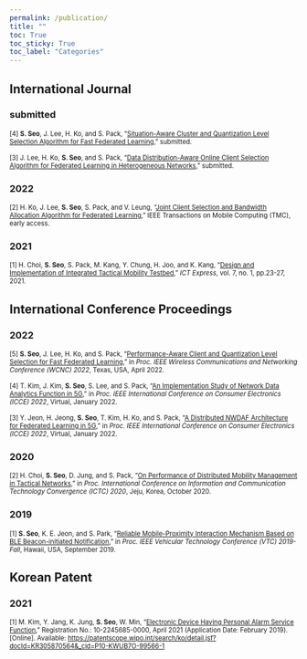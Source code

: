 ```yaml
---
permalink: /publication/
title: ""
toc: True
toc_sticky: True 
toc_label: "Categories"
---
```

  
## International Journal

### submitted

<span style="font-size:80%"> &#91;4&#93; **S. Seo**, J. Lee, H. Ko, and S. Pack, “[Situation-Aware Cluster and Quantization Level Selection Algorithm for Fast Federated Learning],” submitted. 
</span>

[Situation-Aware Cluster and Quantization Level Selection Algorithm for Fast Federated Learning]: /404/

<span style="font-size:80%"> &#91;3&#93; J. Lee, H. Ko, **S. Seo**, and S. Pack, “[Data Distribution-Aware Online Client Selection Algorithm for Federated Learning in Heterogeneous Networks],” submitted.
</span>

[Data Distribution-Aware Online Client Selection Algorithm for Federated Learning in Heterogeneous Networks]: /404/

### 2022

<span style="font-size:80%"> &#91;2&#93; H. Ko, J. Lee, **S. Seo**, S. Pack, and V. Leung, “[Joint Client Selection and Bandwidth Allocation Algorithm for Federated Learning],” IEEE Transactions on Mobile Computing (TMC), early access.
</span>

[Joint Client Selection and Bandwidth Allocation Algorithm for Federated Learning]: https://ieeexplore.ieee.org/document/9656631

### 2021
<span style="font-size:80%"> &#91;1&#93; H. Choi, **S. Seo**, S. Pack, M. Kang, Y. Chung, H. Joo, and K. Kang, “[Design and Implementation of Integrated Tactical Mobility Testbed],” *ICT Express*, vol. 7, no. 1, pp.23-27, 2021.
</span>

[Design and Implementation of Integrated Tactical Mobility Testbed]: https://www.sciencedirect.com/science/article/pii/S2405959521000114

## International Conference Proceedings

### 2022

<span style="font-size:80%"> &#91;5&#93; **S. Seo**, J. Lee, H. Ko, and S. Pack, “[Performance-Aware Client and Quantization Level Selection for Fast Federated Learning],” in *Proc. IEEE Wireless Communications and Networking Conference (WCNC) 2022*, Texas, USA, April 2022.

[Performance-Aware Client and Quantization Level Selection for Fast Federated Learning]: /404/

<span style="font-size:80%"> &#91;4&#93; T. Kim, J. Kim, **S. Seo**, S. Lee, and S. Pack, “[An Implementation Study of Network Data Analytics Function in 5G],” in *Proc. IEEE International Conference on Consumer Electronics (ICCE) 2022*, Virtual, January 2022.
</span>

[An Implementation Study of Network Data Analytics Function in 5G]: https://ieeexplore.ieee.org/document/9730290

<span style="font-size:80%"> &#91;3&#93; Y. Jeon, H. Jeong, **S. Seo**, T. Kim, H. Ko, and S. Pack, “[A Distributed NWDAF Architecture for Federated Learning in 5G],” in *Proc. IEEE International Conference on Consumer Electronics (ICCE) 2022*, Virtual, January 2022.
</span>

[A Distributed NWDAF Architecture for Federated Learning in 5G]: https://ieeexplore.ieee.org/document/9730220

### 2020

<span style="font-size:80%"> &#91;2&#93; H. Choi, **S. Seo**, D. Jung, and S. Pack, “[On Performance of Distributed Mobility Management in Tactical Networks],” in *Proc. International Conference on Information and Communication Technology Convergence (ICTC) 2020*, Jeju, Korea, October 2020.
</span>

[On Performance of Distributed Mobility Management in Tactical Networks]: https://ieeexplore.ieee.org/abstract/document/9289211

### 2019

<span style="font-size:80%"> &#91;1&#93; **S. Seo**, K. E. Jeon, and S. Park, “[Reliable Mobile-Proximity Interaction Mechanism Based on BLE Beacon-initiated Notification],” in *Proc. IEEE Vehicular Technology Conference (VTC) 2019-Fall*, Hawaii, USA, September 2019.
</span>

[Reliable Mobile-Proximity Interaction Mechanism Based on BLE Beacon-initiated Notification]:https://ieeexplore.ieee.org/document/8891525

## Korean Patent

### 2021

<span style="font-size:80%"> &#91;1&#93; M. Kim, Y. Jang, K. Jung, **S. Seo**, W. Min, “[Electronic Device Having Personal Alarm Service Function],” Registration No.: 10-2245685-0000, April 2021 (Application Date: February 2019). 
&#91;Online&#93;. Available: 
https://patentscope.wipo.int/search/ko/detail.jsf?docId=KR305870564&_cid=P10-KWUB7O-99566-1
</span>

[Electronic Device Having Personal Alarm Service Function]:https://patentscope.wipo.int/search/ko/detail.jsf?docId=KR305870564&_cid=P10-KWUB7O-99566-1

